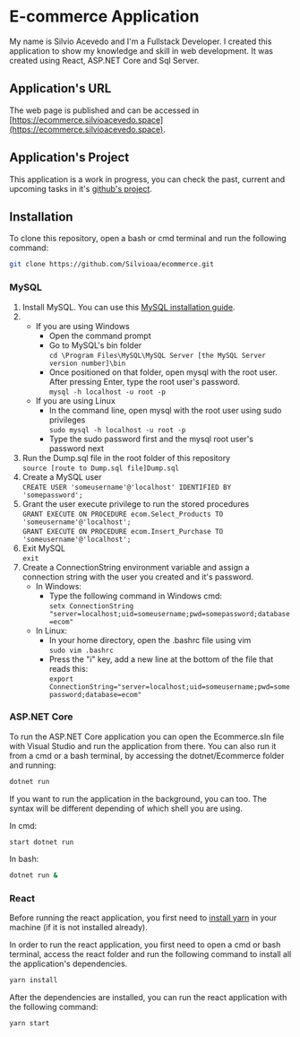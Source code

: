 # E-commerce Application

My name is Silvio Acevedo and I'm a Fullstack Developer. I created this application to show my knowledge and skill in web development. It was created using React, ASP.NET Core and Sql Server.

## Application's URL

The web page is published and can be accessed in [https://ecommerce.silvioacevedo.space](https://ecommerce.silvioacevedo.space).

## Application's Project

This application is a work in progress, you can check the past, current and upcoming tasks in it's [github's project](https://github.com/users/Silvioaa/projects/1/views/1).  

## Installation

To clone this repository, open a bash or cmd terminal and run the following command:

```bash
git clone https://github.com/Silvioaa/ecommerce.git
```

### MySQL

1. Install MySQL. You can use this [MySQL installation guide](https://dev.mysql.com/doc/mysql-installation-excerpt/5.7/en/).
2. - If you are using Windows
       - Open the command prompt
       - Go to MySQL's bin folder \
       ```cd \Program Files\MySQL\MySQL Server [the MySQL Server version number]\bin```
       - Once positioned on that folder, open mysql with the root user. After pressing Enter, type the root user's password. \
       ```mysql -h localhost -u root -p``` 
   - If you are using Linux
       - In the command line, open mysql with the root user using sudo privileges \
       ```sudo mysql -h localhost -u root -p```
       - Type the sudo password first and the mysql root user's password next
3. Run the Dump.sql file in the root folder of this repository \
       ```source [route to Dump.sql file]Dump.sql```
4. Create a MySQL user \
       ```CREATE USER 'someusername'@'localhost' IDENTIFIED BY 'somepassword';```
5. Grant the user execute privilege to run the stored procedures \
       ```GRANT EXECUTE ON PROCEDURE ecom.Select_Products TO 'someusername'@'localhost';``` \
       ```GRANT EXECUTE ON PROCEDURE ecom.Insert_Purchase TO 'someusername'@'localhost';```
6. Exit MySQL \
       ```exit``` 
8. Create a ConnectionString environment variable and assign a connection string with the user you created and it's password. 
   - In Windows: 
       - Type the following command in Windows cmd: \
       ```setx ConnectionString "server=localhost;uid=someusername;pwd=somepassword;database=ecom"``` 
   - In Linux: 
       - In your home directory, open the .bashrc file using vim \
       ```sudo vim .bashrc``` 
       - Press the "i" key, add a new line at the bottom of the file that reads this: \
       ```export ConnectionString="server=localhost;uid=someusername;pwd=somepassword;database=ecom"``` 

### ASP.NET Core

To run the ASP.NET Core application you can open the Ecommerce.sln file with Visual Studio and run the application from there. You can also run it from a cmd or a bash terminal, by accessing the dotnet/Ecommerce folder and running:

```bash
dotnet run
```
If you want to run the application in the background, you can too. The syntax will be different depending of which shell you are using.

In cmd:
```shell
start dotnet run
```

In bash:
```bash
dotnet run &
```

### React

Before running the react application, you first need to [install yarn](https://classic.yarnpkg.com/lang/en/docs/install) in your machine (if it is not installed already). 

In order to run the react application, you first need to open a cmd or bash terminal, access the react folder and run the following command to install all the application's dependencies.

```bash
yarn install
```

After the dependencies are installed, you can run the react application with the following command:

```bash
yarn start
```


